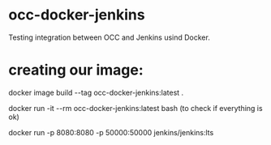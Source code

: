# occ-docker-jenkins
Testing integration between OCC and Jenkins usind Docker.

# creating our image:

docker image build --tag occ-docker-jenkins:latest .

docker run -it --rm occ-docker-jenkins:latest bash (to check if everything is ok)

docker run -p 8080:8080 -p 50000:50000 jenkins/jenkins:lts
